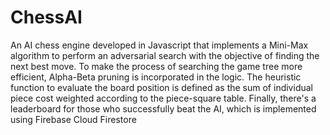 # ChessAI
An AI chess engine developed in Javascript that implements a Mini-Max algorithm to perform an adversarial search with the objective of finding the next best move. To make the process of searching the game tree more efficient, Alpha-Beta pruning is incorporated in the logic. The heuristic function to evaluate the board position is defined as the sum of individual piece cost weighted according to the piece-square table. Finally, there's a leaderboard for those who successfully beat the AI, which is implemented using Firebase Cloud Firestore
